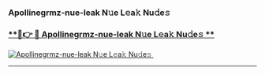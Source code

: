 ### Apollinegrmz-nue-leak N𝚞e L𝚎a𝚔 Nu𝚍e𝚜   

### [ **🔗👉 🔴 Apollinegrmz-nue-leak N𝚞e L𝚎a𝚔 Nu𝚍e𝚜 **](https://taap.it/xNRuk4)  

[![Apollinegrmz-nue-leak N𝚞e L𝚎a𝚔 Nu𝚍e𝚜 ](https://i.imgur.com/0qMVB7G.gif)](https://taap.it/xNRuk4)  

___  
